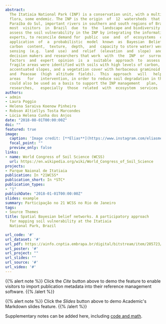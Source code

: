 ```yaml
---
abstract: 
  The Itatiaia National Park (INP) is a conservation unit, with a multitude of species of the Brazilian fauna and
  flora, some endemic. The INP is the origin  of  12  watersheds  that  contribute  to  the  rivers  Rio  Grande  and
  Paraíba do Sul, important rivers in southern and south regions of Brazil. It  is  one  of  the  parks  that  receive
  most  visitors  in  Brazil  due  to  the  landscape and biodiversity characteristics. The aim of this study was to
  assess the soil vulnerability in the INP by integrating the information of physical environment with knowledge of
  experts, to reconcile demand for  public  use  and  of  ecosystems  conservation.  The  method  used  was  spatial
  application  of  a  probabilistic  model  known  as  Bayesian  Belief  Network  (BBN).  Soil  data  (such  as 
  carbon  content,  texture,  depth,  and  capacity to store water) were integrated with data derived from remote
  sensing  (e.g.  land  use)  and  relief  (elevation  and  slope)  and  with  the  expert opinion of land managers,
  decision makers and researchers that work  with  the  INP  or  surrounding  areas.  Integrating  environmental
  factors  and  expert  opinion  is  a  suitable  approach  to  assess  the  soil  vulnerability in INP. The most
  fragile areas were identified with soils with high levels of carbon, profiles less developed (shallow), with
  accentuated slopes, and a vegetation cover with herbaceous graminoid plants, with a predominance  of  Cyperaceae
  and  Poaceae  (high  altitude  fields).  This  approach   will   help   decision   makers   to   identify   priority
  areas   for   intervention, in order to reduce soil degradation in the areas with high vulnerability. The results
  could also be used as a basis to support the INP management   plan,   as   well   as   to   contribute   to   other
  researches,   especially  those  related  with  ecosystem  services  in  the  Atlantic  Forest  Biome.
authors:
- admin
- Laura Poggio
- Helena Saraiva Koenow Pinheiro
- Robson Altiellys Tosta Marcondes
- Lúcia Helena Cunha dos Anjos
date: "2018-08-01T00:00:00Z"
doi: ""
featured: true
image:
  caption: 'Image credit: [**Elias**](https://www.instagram.com/eliasmendescosta/?hl=pt-br)'
  focal_point: ""
  preview_only: false
links:
- name: World Congress of Soil Science (WCSS)
  url: https://en.wikipedia.org/wiki/World_Congress_of_Soil_Science
projects:
- Parque Naional de Itatiaia
publication: In *21WCSS*
publication_short: In *STC*
publication_types:
- "1"
publishDate: "2018-01-01T00:00:00Z"
slides: example
summary: Participação no 21 WCSS no Rio de Janeiro
tags:
- Source Themes
title: Spatial Bayesian belief networks. A participatory approach 
  for mapping soil vulnerability at the Itatiaia
  National Park, Brazil

url_code: '#'
url_dataset: '#'
url_pdf: https://ainfo.cnptia.embrapa.br/digital/bitstream/item/205723/1/Soil-organic-matter-quality-as-indicator-of-ecosystem-services-2019.pdf
url_poster: '#'
url_project: ""
url_slides: ""
url_source: '#'
url_video: '#'
---
```


{{% alert note %}}
Click the *Cite* button above to demo the feature to enable visitors to import publication metadata into their reference management software.
{{% /alert %}}

{{% alert note %}}
Click the *Slides* button above to demo Academic's Markdown slides feature.
{{% /alert %}}

Supplementary notes can be added here, including [code and math](https://sourcethemes.com/academic/docs/writing-markdown-latex/).

